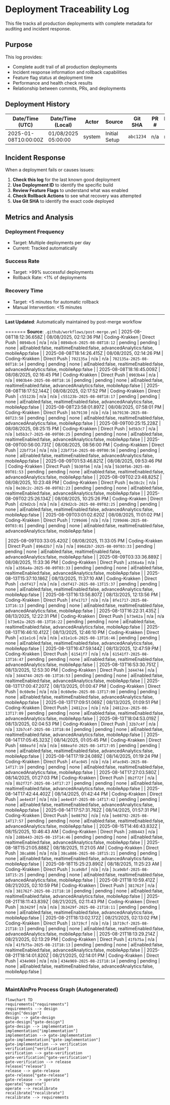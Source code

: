 # Deployment Traceability Log

This file tracks all production deployments with complete metadata for auditing
and incident response.

## Purpose

This log provides:

- Complete audit trail of all production deployments
- Incident response information and rollback capabilities
- Feature flag status at deployment time
- Performance and health check results
- Relationship between commits, PRs, and deployments

## Deployment History

| Date/Time (UTC)      | Date/Time (Local)   | Actor  | Source        | Git SHA   | PR # | Issue # | Deployment ID   | Production URL | Health Check | Rollback Actions | Feature Flags                          |
| -------------------- | ------------------- | ------ | ------------- | --------- | ---- | ------- | --------------- | -------------- | ------------ | ---------------- | -------------------------------------- |
| 2025-01-08T10:00:00Z | 01/08/2025 05:00:00 | system | Initial Setup | `abc1234` | n/a  | n/a     | `initial-setup` | pending        | pending      | none             | aiEnabled:false, realtimeEnabled:false |

## Incident Response

When a deployment fails or causes issues:

1. **Check this log** for the last known good deployment
2. **Use Deployment ID** to identify the specific build
3. **Review Feature Flags** to understand what was enabled
4. **Check Rollback Actions** to see what recovery was attempted
5. **Use Git SHA** to identify the exact code deployed

## Metrics and Analysis

### Deployment Frequency

- Target: Multiple deployments per day
- Current: Tracked automatically

### Success Rate

- Target: >99% successful deployments
- Rollback Rate: <1% of deployments

### Recovery Time

- Target: <5 minutes for automatic rollback
- Manual Intervention: <15 minutes

---

**Last Updated**: Automatically maintained by post-merge workflow

======= **Source**: `.github/workflows/post-merge.yml` |
2025-08-08T18:12:36.658Z | 08/08/2025, 02:12:36 PM | Coding-Krakken | Direct
Push | `0894bc6` | n/a | n/a | `0894bc6-2025-08-08T18:12` | pending | pending |
none | aiEnabled:false, realtimeEnabled:false, advancedAnalytics:false,
mobileApp:false | | 2025-08-08T18:14:26.415Z | 08/08/2025, 02:14:26 PM |
Coding-Krakken | Direct Push | `702135a` | n/a | n/a |
`702135a-2025-08-08T18:14` | pending | pending | none | aiEnabled:false,
realtimeEnabled:false, advancedAnalytics:false, mobileApp:false | |
2025-08-08T18:16:45.009Z | 08/08/2025, 02:16:45 PM | Coding-Krakken | Direct
Push | `0903b44` | n/a | n/a | `0903b44-2025-08-08T18:16` | pending | pending |
none | aiEnabled:false, realtimeEnabled:false, advancedAnalytics:false,
mobileApp:false | | 2025-08-08T18:17:52.144Z | 08/08/2025, 02:17:52 PM |
Coding-Krakken | Direct Push | `c55123b` | n/a | n/a |
`c55123b-2025-08-08T18:17` | pending | pending | none | aiEnabled:false,
realtimeEnabled:false, advancedAnalytics:false, mobileApp:false | |
2025-08-08T23:58:01.897Z | 08/08/2025, 07:58:01 PM | Coding-Krakken | Direct
Push | `bb79130` | n/a | n/a | `bb79130-2025-08-08T23:58` | pending | pending |
none | aiEnabled:false, realtimeEnabled:false, advancedAnalytics:false,
mobileApp:false | | 2025-08-09T00:25:15.228Z | 08/08/2025, 08:25:15 PM |
Coding-Krakken | Direct Push | `bd5b3c7` | n/a | n/a |
`bd5b3c7-2025-08-09T00:25` | pending | pending | none | aiEnabled:false,
realtimeEnabled:false, advancedAnalytics:false, mobileApp:false | |
2025-08-09T00:56:00.731Z | 08/08/2025, 08:56:00 PM | Coding-Krakken | Direct
Push | `22bf714` | n/a | n/a | `22bf714-2025-08-09T00:56` | pending | pending |
none | aiEnabled:false, realtimeEnabled:false, advancedAnalytics:false,
mobileApp:false | | 2025-08-09T01:53:46.821Z | 08/08/2025, 09:53:46 PM |
Coding-Krakken | Direct Push | `5b30fb6` | n/a | n/a |
`5b30fb6-2025-08-09T01:53` | pending | pending | none | aiEnabled:false,
realtimeEnabled:false, advancedAnalytics:false, mobileApp:false | |
2025-08-09T02:23:48.825Z | 08/08/2025, 10:23:48 PM | Coding-Krakken | Direct
Push | `0e38c2c` | n/a | n/a | `0e38c2c-2025-08-09T02:23` | pending | pending |
none | aiEnabled:false, realtimeEnabled:false, advancedAnalytics:false,
mobileApp:false | | 2025-08-09T02:25:26.134Z | 08/08/2025, 10:25:26 PM |
Coding-Krakken | Direct Push | `d29d2cb` | n/a | n/a |
`d29d2cb-2025-08-09T02:25` | pending | pending | none | aiEnabled:false,
realtimeEnabled:false, advancedAnalytics:false, mobileApp:false | |
2025-08-09T03:01:02.620Z | 08/08/2025, 11:01:02 PM | Coding-Krakken | Direct
Push | `7299d46` | n/a | n/a | `7299d46-2025-08-09T03:01` | pending | pending |
none | aiEnabled:false, realtimeEnabled:false, advancedAnalytics:false,
mobileApp:false |

| 2025-08-09T03:33:05.420Z | 08/08/2025, 11:33:05 PM | Coding-Krakken | Direct
Push | `896d2b7` | n/a | n/a | `896d2b7-2025-08-09T03:33` | pending | pending |
none | aiEnabled:false, realtimeEnabled:false, advancedAnalytics:false,
mobileApp:false | | 2025-08-09T03:33:36.889Z | 08/08/2025, 11:33:36 PM |
Coding-Krakken | Direct Push | `a356a4a` | n/a | n/a |
`a356a4a-2025-08-09T03:33` | pending | pending | none | aiEnabled:false,
realtimeEnabled:false, advancedAnalytics:false, mobileApp:false | |
2025-08-13T15:37:10.186Z | 08/13/2025, 11:37:10 AM | Coding-Krakken | Direct
Push | `cbdf417` | n/a | n/a | `cbdf417-2025-08-13T15:37` | pending | pending |
none | aiEnabled:false, realtimeEnabled:false, advancedAnalytics:false,
mobileApp:false | | 2025-08-13T16:13:56.807Z | 08/13/2025, 12:13:56 PM |
Coding-Krakken | Direct Push | `8fe1717` | n/a | n/a |
`8fe1717-2025-08-13T16:13` | pending | pending | none | aiEnabled:false,
realtimeEnabled:false, advancedAnalytics:false, mobileApp:false | |
2025-08-13T16:22:31.435Z | 08/13/2025, 12:22:31 PM | Coding-Krakken | Direct
Push | `b73e62a` | n/a | n/a | `b73e62a-2025-08-13T16:22` | pending | pending |
none | aiEnabled:false, realtimeEnabled:false, advancedAnalytics:false,
mobileApp:false | | 2025-08-13T16:46:10.412Z | 08/13/2025, 12:46:10 PM |
Coding-Krakken | Direct Push | `e31e1c6` | n/a | n/a |
`e31e1c6-2025-08-13T16:46` | pending | pending | none | aiEnabled:false,
realtimeEnabled:false, advancedAnalytics:false, mobileApp:false | |
2025-08-13T16:47:59.144Z | 08/13/2025, 12:47:59 PM | Coding-Krakken | Direct
Push | `61541f7` | n/a | n/a | `61541f7-2025-08-13T16:47` | pending | pending |
none | aiEnabled:false, realtimeEnabled:false, advancedAnalytics:false,
mobileApp:false | | 2025-08-13T16:53:30.751Z | 08/13/2025, 12:53:30 PM |
Coding-Krakken | Direct Push | `3d44744` | n/a | n/a |
`3d44744-2025-08-13T16:53` | pending | pending | none | aiEnabled:false,
realtimeEnabled:false, advancedAnalytics:false, mobileApp:false | |
2025-08-13T17:00:47.207Z | 08/13/2025, 01:00:47 PM | Coding-Krakken | Direct
Push | `0c60e9e` | n/a | n/a | `0c60e9e-2025-08-13T17:00` | pending | pending |
none | aiEnabled:false, realtimeEnabled:false, advancedAnalytics:false,
mobileApp:false | | 2025-08-13T17:09:51.069Z | 08/13/2025, 01:09:51 PM |
Coding-Krakken | Direct Push | `24812ce` | n/a | n/a |
`24812ce-2025-08-13T17:09` | pending | pending | none | aiEnabled:false,
realtimeEnabled:false, advancedAnalytics:false, mobileApp:false | |
2025-08-13T18:04:53.019Z | 08/13/2025, 02:04:53 PM | Coding-Krakken | Direct
Push | `32b7c4f` | n/a | n/a | `32b7c4f-2025-08-13T18:04` | pending | pending |
none | aiEnabled:false, realtimeEnabled:false, advancedAnalytics:false,
mobileApp:false | | 2025-08-14T17:05:45.323Z | 08/14/2025, 01:05:45 PM |
Coding-Krakken | Direct Push | `688eafd` | n/a | n/a |
`688eafd-2025-08-14T17:05` | pending | pending | none | aiEnabled:false,
realtimeEnabled:false, advancedAnalytics:false, mobileApp:false | |
2025-08-14T17:19:24.089Z | 08/14/2025, 01:19:24 PM | Coding-Krakken | Direct
Push | `4fac045` | n/a | n/a | `4fac045-2025-08-14T17:19` | pending | pending |
none | aiEnabled:false, realtimeEnabled:false, advancedAnalytics:false,
mobileApp:false | | 2025-08-14T17:27:03.580Z | 08/14/2025, 01:27:03 PM |
Coding-Krakken | Direct Push | `8b2f72f` | n/a | n/a |
`8b2f72f-2025-08-14T17:27` | pending | pending | none | aiEnabled:false,
realtimeEnabled:false, advancedAnalytics:false, mobileApp:false | |
2025-08-14T17:42:44.402Z | 08/14/2025, 01:42:44 PM | Coding-Krakken | Direct
Push | `ae4e43f` | n/a | n/a | `ae4e43f-2025-08-14T17:42` | pending | pending |
none | aiEnabled:false, realtimeEnabled:false, advancedAnalytics:false,
mobileApp:false | | 2025-08-14T17:57:31.762Z | 08/14/2025, 01:57:31 PM |
Coding-Krakken | Direct Push | `be08792` | n/a | n/a |
`be08792-2025-08-14T17:57` | pending | pending | none | aiEnabled:false,
realtimeEnabled:false, advancedAnalytics:false, mobileApp:false | |
2025-08-15T14:46:43.832Z | 08/15/2025, 10:46:43 AM | Coding-Krakken | Direct
Push | `2d8b443` | n/a | n/a | `2d8b443-2025-08-15T14:46` | pending | pending |
none | aiEnabled:false, realtimeEnabled:false, advancedAnalytics:false,
mobileApp:false | | 2025-08-18T15:21:05.888Z | 08/18/2025, 11:21:05 AM |
Coding-Krakken | Direct Push | `38ca886` | n/a | n/a |
`38ca886-2025-08-18T15:21` | pending | pending | none | aiEnabled:false,
realtimeEnabled:false, advancedAnalytics:false, mobileApp:false | |
2025-08-18T15:25:23.890Z | 08/18/2025, 11:25:23 AM | Coding-Krakken | Direct
Push | `3ca9dbf` | n/a | n/a | `3ca9dbf-2025-08-18T15:25` | pending | pending |
none | aiEnabled:false, realtimeEnabled:false, advancedAnalytics:false,
mobileApp:false | | 2025-08-21T18:10:59.412Z | 08/21/2025, 02:10:59 PM |
Coding-Krakken | Direct Push | `381762f` | n/a | n/a |
`381762f-2025-08-21T18:10` | pending | pending | none | aiEnabled:false,
realtimeEnabled:false, advancedAnalytics:false, mobileApp:false | |
2025-08-21T18:11:43.839Z | 08/21/2025, 02:11:43 PM | Coding-Krakken | Direct
Push | `3b3429f` | n/a | n/a | `3b3429f-2025-08-21T18:11` | pending | pending |
none | aiEnabled:false, realtimeEnabled:false, advancedAnalytics:false,
mobileApp:false | | 2025-08-21T18:13:02.172Z | 08/21/2025, 02:13:02 PM |
Coding-Krakken | Direct Push | `1b719cf` | n/a | n/a |
`1b719cf-2025-08-21T18:13` | pending | pending | none | aiEnabled:false,
realtimeEnabled:false, advancedAnalytics:false, mobileApp:false | |
2025-08-21T18:13:29.214Z | 08/21/2025, 02:13:29 PM | Coding-Krakken | Direct
Push | `41fb75a` | n/a | n/a | `41fb75a-2025-08-21T18:13` | pending | pending |
none | aiEnabled:false, realtimeEnabled:false, advancedAnalytics:false,
mobileApp:false | | 2025-08-21T18:14:01.820Z | 08/21/2025, 02:14:01 PM |
Coding-Krakken | Direct Push | `434e969` | n/a | n/a |
`434e969-2025-08-21T18:14` | pending | pending | none | aiEnabled:false,
realtimeEnabled:false, advancedAnalytics:false, mobileApp:false |

---

### MaintAInPro Process Graph (Autogenerated)

```mermaid
flowchart TD
requirements["requirements"]
requirements --> design
design["design"]
design --> gate-design
gate-design["gate-design"]
gate-design --> implementation
implementation["implementation"]
implementation --> gate-implementation
gate-implementation["gate-implementation"]
gate-implementation --> verification
verification["verification"]
verification --> gate-verification
gate-verification["gate-verification"]
gate-verification --> release
release["release"]
release --> gate-release
gate-release["gate-release"]
gate-release --> operate
operate["operate"]
operate --> recalibrate
recalibrate["recalibrate"]
recalibrate --> requirements
```

